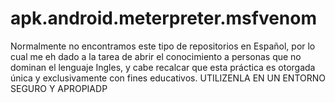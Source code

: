 # apk.android.meterpreter.msfvenom
Normalmente no encontramos este tipo de repositorios en Español, por lo cual me eh dado a la tarea de abrir el conocimiento a personas que no dominan el lenguaje Ingles, y cabe recalcar que esta práctica es otorgada única y exclusivamente con fines educativos. UTILIZENLA EN UN ENTORNO SEGURO Y APROPIADP
